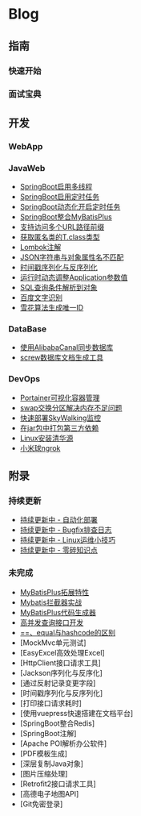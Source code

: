 # Blog

## 指南

### 快速开始



### 面试宝典



## 开发

### WebApp



### JavaWeb

- [SpringBoot启用多线程](./2021/SpringBoot启用多线程.md)
- [SpringBoot启用定时任务](./2021/SpringBoot启用定时任务.md)
- [SpringBoot动态化开启定时任务](./2021/SpringBoot动态化开启定时任务.md)
- [SpringBoot整合MyBatisPlus](./2022/SpringBoot整合MyBatisPlus.md)
- [支持访问多个URL路径前缀](./2022/支持访问多个URL路径前缀.md)
- [获取匿名类的T.class类型](./2021/获取匿名类的T.class类型.md)
- [Lombok注解](./2022/Lombok注解.md)
- [JSON字符串与对象属性名不匹配](./2022/JSON字符串与对象属性名不匹配.md)
- [时间戳序列化与反序列化](./2021/时间戳序列化与反序列化.md)
- [运行时动态调整Application参数值](./2021/运行时动态调整Application参数值.md)
- [SQL查询条件解析到对象](./2021/SQL查询条件解析到对象.md)
- [百度文字识别](./2021/百度文字识别.md)
- [雪花算法生成唯一ID](./2021/雪花算法生成唯一ID.md)



### DataBase

- [使用AlibabaCanal同步数据库](./2021/使用AlibabaCanal同步数据库.md)
- [screw数据库文档生成工具](./2021/screw数据库文档生成工具.md)



### DevOps

- [Portainer可视化容器管理](./2021/Portainer.md)
- [swap交换分区解决内存不足问题](./2021/swap交换分区解决内存不足问题.md)
- [快速部署SkyWalking监控](./2021/快速部署SkyWalking监控.md)
- [在jar包中打包第三方依赖](./2022/在jar包中打包第三方依赖.md)
- [Linux安装清华源](./2021/Linux安装清华源.md)
- [小米球ngrok](./2021/小米球ngrok.md)



## 附录

### 持续更新

- [持续更新中 - 自动化部署](./updated/自动化部署.md)
- [持续更新中 - Bugfix排查日志](./updated/Bugfix排查日志.md)
- [持续更新中 - Linux运维小技巧](./updated/Linux运维小技巧.md)
- [持续更新中 - 零碎知识点](./updated/零碎知识点.md)



### 未完成

- [MyBatisPlus拓展特性](./updated/MyBatisPlus拓展特性.md)
- [Mybatis拦截器实战](./updated/Mybatis拦截器实战.md)
- [MyBatisPlus代码生成器](./updated/MyBatisPlus代码生成器.md)
- [高并发查询接口开发](./updated/高并发查询接口开发.md)
- [==、equal与hashcode的区别](./updated/==、equal与hashcode.md)
- [MockMvc单元测试]
- [EasyExcel高效处理Excel]
- [HttpClient接口请求工具]
- [Jackson序列化与反序化]
- [通过反射记录变更字段]
- [时间戳序列化与反序列化]
- [打印接口请求耗时]
- [使用vuepress快速搭建在文档平台]
- [SpringBoot整合Redis]
- [SpringBoot注解]
- [Apache POI解析办公软件]
- [PDF模板生成]
- [深层复制Java对象]
- [图片压缩处理]
- [Retrofit2接口请求工具]
- [高德电子地图API]
- [Git免密登录]

